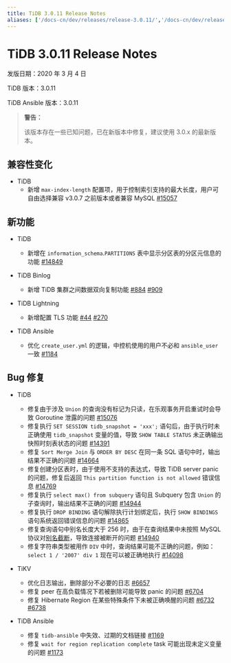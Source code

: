 ```yaml
---
title: TiDB 3.0.11 Release Notes
aliases: ['/docs-cn/dev/releases/release-3.0.11/','/docs-cn/dev/releases/3.0.11/']
---
```


# TiDB 3.0.11 Release Notes

发版日期：2020 年 3 月 4 日

TiDB 版本：3.0.11

TiDB Ansible 版本：3.0.11

> **警告：**
>
> 该版本存在一些已知问题，已在新版本中修复，建议使用 3.0.x 的最新版本。

## 兼容性变化

* TiDB
    + 新增 `max-index-length` 配置项，用于控制索引支持的最大长度，用户可自由选择兼容 v3.0.7 之前版本或者兼容 MySQL [#15057](https://github.com/pingcap/tidb/pull/15057)

## 新功能

* TiDB
    + 新增在 `information_schema`.`PARTITIONS` 表中显示分区表的分区元信息的功能 [#14849](https://github.com/pingcap/tidb/pull/14849)

* TiDB Binlog
    + 新增 TiDB 集群之间数据双向复制功能 [#884](https://github.com/pingcap/tidb-binlog/pull/884) [#909](https://github.com/pingcap/tidb-binlog/pull/909)

* TiDB Lightning
    + 新增配置 TLS 功能 [#44](https://github.com/tikv/importer/pull/44) [#270](https://github.com/pingcap/tidb-lightning/pull/270)

* TiDB Ansible
    + 优化 `create_user.yml` 的逻辑，中控机使用的用户不必和 `ansible_user` 一致 [#1184](https://github.com/pingcap/tidb-ansible/pull/1184)

## Bug 修复

* TiDB
    + 修复由于涉及 `Union` 的查询没有标记为只读，在乐观事务开启重试时会导致 Goroutine 泄露的问题 [#15076](https://github.com/pingcap/tidb/pull/15076)
    + 修复执行 `SET SESSION tidb_snapshot = 'xxx';` 语句后，由于执行时未正确使用 `tidb_snapshot` 变量的值，导致 `SHOW TABLE STATUS` 未正确输出快照时刻表状态的问题 [#14391](https://github.com/pingcap/tidb/pull/14391)
    + 修复 `Sort Merge Join` 与 `ORDER BY DESC` 在同一条 SQL 语句中时，输出结果不正确的问题 [#14664](https://github.com/pingcap/tidb/pull/14664)
    + 修复创建分区表时，由于使用不支持的表达式，导致 TiDB server panic 的问题，修复后返回 `This partition function is not allowed` 错误信息 [#14769](https://github.com/pingcap/tidb/pull/14769)
    + 修复执行 `select max() from subquery` 语句且 Subquery 包含 `Union` 的子查询时，输出结果不正确的问题 [#14944](https://github.com/pingcap/tidb/pull/14944)
    + 修复执行 `DROP BINDING` 语句解除执行计划绑定后，执行 `SHOW BINDINGS` 语句系统返回错误信息的问题 [#14865](https://github.com/pingcap/tidb/pull/14865)
    + 修复查询语句中别名长度大于 256 时，由于在查询结果中未按照 MySQL 协议对[别名截断](https://dev.mysql.com/doc/refman/8.0/en/identifier-length.html)，导致连接被断开的问题 [#14940](https://github.com/pingcap/tidb/pull/14940)
    + 修复字符串类型被用作 `DIV` 中时，查询结果可能不正确的问题，例如：`select 1 / '2007' div 1` 现在可以被正确地执行 [#14098](https://github.com/pingcap/tidb/pull/14098)

* TiKV
    + 优化日志输出，删除部分不必要的日志 [#6657](https://github.com/tikv/tikv/pull/6657)
    + 修复 peer 在高负载情况下若被删除可能导致 panic 的问题 [#6704](https://github.com/tikv/tikv/pull/6704)
    + 修复 Hibernate Region 在某些特殊条件下未被正确唤醒的问题 [#6732](https://github.com/tikv/tikv/pull/6732) [#6738](https://github.com/tikv/tikv/pull/6738)

* TiDB Ansible
    + 修复 `tidb-ansible` 中失效、过期的文档链接 [#1169](https://github.com/pingcap/tidb-ansible/pull/1169)
    + 修复 `wait for region replication complete` task 可能出现未定义变量的问题 [#1173](https://github.com/pingcap/tidb-ansible/pull/1173)
